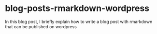 # blog-posts-rmarkdown-wordpress
In this blog post, I briefly explain how to write a blog post with rmarkdown that can be published on wordpress
